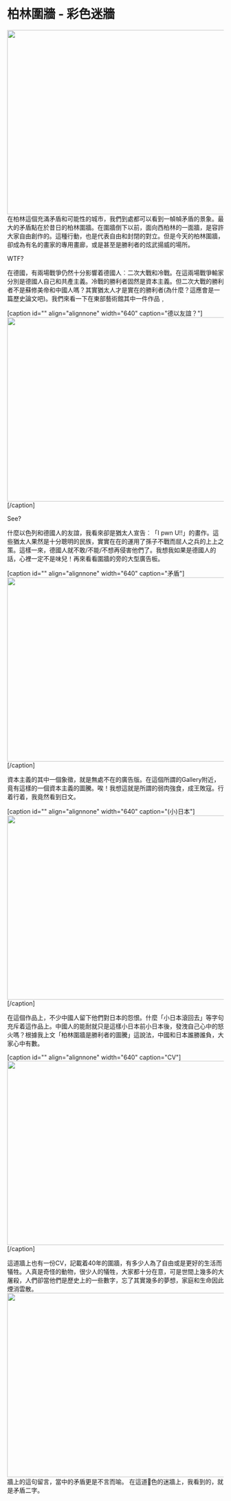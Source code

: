# 柏林圍牆 - 彩色迷牆

<a href="https://lh4.googleusercontent.com/_I4SeLkOXNtg/TYZq4W9g1OI/AAAAAAAAbIg/N_SXjRzND1w/s640/P1090517.JPG"><img class="alignnone" title="Header" src="https://lh4.googleusercontent.com/_I4SeLkOXNtg/TYZq4W9g1OI/AAAAAAAAbIg/N_SXjRzND1w/s640/P1090517.JPG" alt="" width="640" height="427" /></a>
在柏林這個充滿矛盾和可能性的城市，我們到處都可以看到一幀幀矛盾的景象。最大的矛盾點在於昔日的柏林圍牆。在圍牆倒下以前，面向西柏林的一面牆，是容許大家自由創作的。這種行動，也是代表自由和封閉的對立。但是今天的柏林圍牆，卻成為有名的畫家的專用畫廊，或是甚至是勝利者的炫武揚威的場所。

WTF?

在德國，有兩場戰爭仍然十分影響着德國人︰二次大戰和冷戰。在這兩場戰爭輸家分別是德國人自己和共產主義。冷戰的勝利者固然是資本主義。但二次大戰的勝利者不是蘇修美帝和中國人嗎？其實猶太人才是實在的勝利者(為什麼？這應會是一篇歷史論文吧)。我們來看一下在東部藝術館其中一件作品﹐

[caption id="" align="alignnone" width="640" caption="德以友誼？"]<a href="https://lh6.googleusercontent.com/_I4SeLkOXNtg/TYZpWYW6_jI/AAAAAAAAa4Q/xymRRFU2uiQ/s640/P1090456.JPG"><img class=" " title="friendship-meh" src="https://lh6.googleusercontent.com/_I4SeLkOXNtg/TYZpWYW6_jI/AAAAAAAAa4Q/xymRRFU2uiQ/s640/P1090456.JPG" alt="" width="640" height="427" /></a>[/caption]

See?

什麼以色列和德國人的友誼，我看來卻是猶太人宣告︰「I pwn U!!」的畫作。這些猶太人果然是十分聰明的民族，實實在在的運用了孫子不戰而屈人之兵的上上之策。這樣一來，德國人就不敢/不能/不想再侵害他們了。我想我如果是德國人的話，心裡一定不是味兒！再來看看圍牆的旁的大型廣告板。

[caption id="" align="alignnone" width="640" caption="矛盾"]<a href="https://lh3.googleusercontent.com/_I4SeLkOXNtg/TYZpirR-UwI/AAAAAAAAa7I/68Bevd_OmqM/s640/P1090467.JPG"><img class=" " title="矛盾" src="https://lh3.googleusercontent.com/_I4SeLkOXNtg/TYZpirR-UwI/AAAAAAAAa7I/68Bevd_OmqM/s640/P1090467.JPG" alt="" width="640" height="427" /></a>[/caption]

資本主義的其中一個象徵，就是無處不在的廣告版。在這個所謂的Gallery附近，竟有這樣的一個資本主義的圖騰。唉！我想這就是所謂的弱肉強食，成王敗寇。行着行着，我竟然看到日文。

[caption id="" align="alignnone" width="640" caption="(小)日本"]<a href="https://lh6.googleusercontent.com/_I4SeLkOXNtg/TYZqr9TU06I/AAAAAAAAbFE/FdPXqfzX5eo/s640/P1090504.JPG"><img class=" " title="(小)日本" src="https://lh6.googleusercontent.com/_I4SeLkOXNtg/TYZqr9TU06I/AAAAAAAAbFE/FdPXqfzX5eo/s640/P1090504.JPG" alt="" width="640" height="427" /></a>[/caption]

在這個作品上，不少中國人留下他們對日本的怨恨。什麼「小日本滾回去」等字句充斥着這作品上。中國人的能耐就只是這樣小日本前小日本後，發洩自己心中的怒火嗎？根據我上文「柏林圍牆是勝利者的圖騰」這說法，中國和日本誰勝誰負，大家心中有數。

[caption id="" align="alignnone" width="640" caption="CV"]<a href="https://lh4.googleusercontent.com/_I4SeLkOXNtg/TYZq9y4CWWI/AAAAAAAAbKE/wjygrcfdVHU/s640/P1090523.JPG"><img class=" " title="CV" src="https://lh4.googleusercontent.com/_I4SeLkOXNtg/TYZq9y4CWWI/AAAAAAAAbKE/wjygrcfdVHU/s640/P1090523.JPG" alt="" width="640" height="427" /></a>[/caption]

這道牆上也有一份CV，記載着40年的圍牆，有多少人為了自由或是更好的生活而犠牲。人真是奇怪的動物，很少人的犠牲，大家都十分在意，可是世間上幾多的大屠殺，人們卻當他們是歷史上的一些數字，忘了其實幾多的夢想，家庭和生命因此煙消雲散。
<a href="https://lh4.googleusercontent.com/_I4SeLkOXNtg/TYZrBjUL92I/AAAAAAAAbLc/uqVHqkpaeAI/s640/P1090528.JPG"><img class="alignnone" title="矛盾2" src="https://lh4.googleusercontent.com/_I4SeLkOXNtg/TYZrBjUL92I/AAAAAAAAbLc/uqVHqkpaeAI/s640/P1090528.JPG" alt="" width="640" height="427" /></a>
牆上的這句留言，當中的矛盾更是不言而喻。
在這道𥝞色的迷牆上，我看到的，就是矛盾二字。